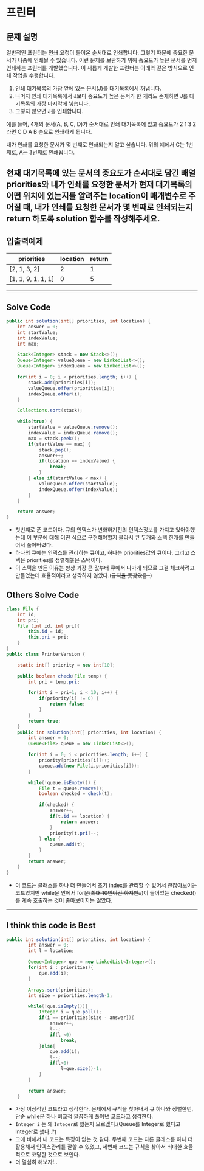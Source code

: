 # 프린터

## 문제 설명
일반적인 프린터는 인쇄 요청이 들어온 순서대로 인쇄합니다. 그렇기 때문에 중요한 문서가 나중에 인쇄될 수 있습니다. 이런 문제를 보완하기 위해 중요도가 높은 문서를 먼저 인쇄하는 프린터를 개발했습니다. 이 새롭게 개발한 프린터는 아래와 같은 방식으로 인쇄 작업을 수행합니다.

1. 인쇄 대기목록의 가장 앞에 있는 문서(J)를 대기목록에서 꺼냅니다.
2. 나머지 인쇄 대기목록에서 J보다 중요도가 높은 문서가 한 개라도 존재하면 J를 대기목록의 가장 마지막에 넣습니다.
3. 그렇지 않으면 J를 인쇄합니다.

예를 들어, 4개의 문서(A, B, C, D)가 순서대로 인쇄 대기목록에 있고 중요도가 2 1 3 2 라면 C D A B 순으로 인쇄하게 됩니다.

내가 인쇄를 요청한 문서가 몇 번째로 인쇄되는지 알고 싶습니다. 위의 예에서 C는 1번째로, A는 3번째로 인쇄됩니다.

현재 대기목록에 있는 문서의 중요도가 순서대로 담긴 배열 priorities와 내가 인쇄를 요청한 문서가 현재 대기목록의 어떤 위치에 있는지를 알려주는 location이 매개변수로 주어질 때, 내가 인쇄를 요청한 문서가 몇 번째로 인쇄되는지 return 하도록 solution 함수를 작성해주세요.
---
## 입출력예제

|priorities|location|return
-|-|-
[2, 1, 3, 2]|	2|	1
[1, 1, 9, 1, 1, 1]|	0|	5

---

## Solve Code
```java
public int solution(int[] priorities, int location) {
    int answer = 0;
    int startValue;
    int indexValue;
    int max;

    Stack<Integer> stack = new Stack<>();
    Queue<Integer> valueQueue = new LinkedList<>();
    Queue<Integer> indexQueue = new LinkedList<>();

    for(int i = 0; i < priorities.length; i++) {
        stack.add(priorities[i]);
        valueQueue.offer(priorities[i]);
        indexQueue.offer(i);
    }

    Collections.sort(stack);

    while(true) {
        startValue = valueQueue.remove();
        indexValue = indexQueue.remove();
        max = stack.peek();
        if(startValue == max) {
            stack.pop();
            answer++;
            if(location == indexValue) {
                break;
            }
        } else if(startValue < max) {
            valueQueue.offer(startValue);
            indexQueue.offer(indexValue);
        }
    }

    return answer;
}
```
- 첫번째로 푼 코드이다. 큐의 인덱스가 변화하기전의 인덱스정보를 가지고 있어야했는데 이 부분에 대해 어떤 식으로 구현해야할지 몰라서 큐 두개와 스택 한개를 만들어서 풀어버렸다.
- 하나의 큐에는 인덱스를 관리하는 큐이고, 하나는 priorities값의 큐이다. 그리고 스택은 priorities를 정렬해놓은 스택이다. 
- 이 스택을 만든 이유는 항상 가장 큰 값부터 큐에서 나가게 되므로 그걸 체크하려고 만들었는데 효율적이라고 생각하지 않았다.(~~규칙을 못찾았음..~~)

## Others Solve Code
```java
class File {
    int id;
    int pri;
    File (int id, int pri){
        this.id = id;
        this.pri = pri;
    }
}
public class PrinterVersion {

    static int[] priority = new int[10];

    public boolean check(File temp) {
        int pri = temp.pri;

        for(int i = pri+1; i < 10; i++) {
            if(priority[i] != 0) {
                return false;
            }
        }
        return true;
    }
    public int solution(int[] priorities, int location) {
        int answer = 0;
        Queue<File> queue = new LinkedList<>();

        for(int i = 0; i < priorities.length; i++) {
            priority[priorities[i]]++;
            queue.add(new File(i,priorities[i]));
        }

        while(!queue.isEmpty()) {
            File t = queue.remove();
            boolean checked = check(t);

            if(checked) {
                answer++;
                if(t.id == location) {
                    return answer;
                }
                priority[t.pri]--;
            } else {
                queue.add(t);
            }
        }
        return answer;
    }
}
```
- 이 코드는 클래스를 하나 더 만들어서 초기 index를 관리할 수 있어서 괜찮아보이는 코드였지만 while문 안에서 for문(~~최대 10번이긴 하지만..~~)이 들어있는 checked()를 계속 호출하는 것이 좋아보이지는 않았다.
---
## I think this code is Best
```java
public int solution(int[] priorities, int location) {
        int answer = 0;
        int l = location;

        Queue<Integer> que = new LinkedList<Integer>();
        for(int i : priorities){
            que.add(i);
        }

        Arrays.sort(priorities);
        int size = priorities.length-1;

        while(!que.isEmpty()){
            Integer i = que.poll();
            if(i == priorities[size - answer]){
                answer++;
                l--;
                if(l <0)
                    break;
            }else{
                que.add(i);
                l--;
                if(l<0)
                    l=que.size()-1;
            }
        }

        return answer;
    }
```
- 가장 이상적인 코드라고 생각한다. 문제에서 규칙을 찾아내서 큐 하나와 정렬한번, 단순 while문 하나 비교적 깔끔하게 풀어낸 코드라고 생각한다.
- ```Integer i``` 는 왜 ```Integer```로 했는지 모르겠다.(Queue를 Integer로 했다고 Integer로 했나..?)
- 그에 비해서 내 코드는 특징이 없는 것 같다. 두번째 코드는 다른 클래스를 하나 더 활용해서 인덱스관리를 잘할 수 있었고, 세번째 코드는 규칙을 찾아서 최대한 효율적으로 코딩한 것으로 보인다. 
- 더 열심히 해보자!..
